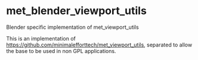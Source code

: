 # met_blender_viewport_utils
Blender specific implementation of met_viewport_utils

This is an implementation of https://github.com/minimalefforttech/met_viewport_utils, separated to allow the base to be used in non GPL applications.